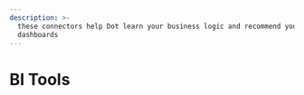 ```yaml
---
description: >-
  these connectors help Dot learn your business logic and recommend your best
  dashboards
---
```


# BI Tools


